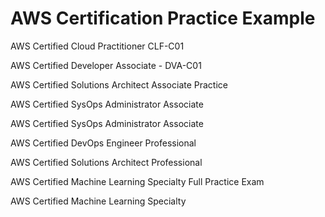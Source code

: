 # AWS Certification Practice Example

AWS Certified Cloud Practitioner CLF-C01

AWS Certified Developer Associate - DVA-C01

AWS Certified Solutions Architect Associate Practice

AWS Certified SysOps Administrator Associate

AWS Certified SysOps Administrator Associate

AWS Certified DevOps Engineer Professional

AWS Certified Solutions Architect Professional

AWS Certified Machine Learning Specialty Full Practice Exam

AWS Certified Machine Learning Specialty
